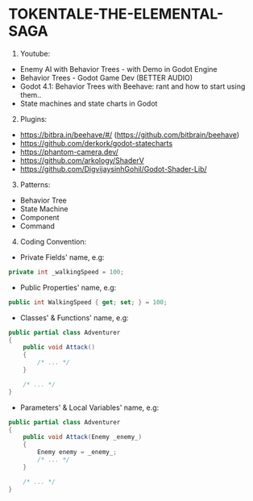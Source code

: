 # TOKENTALE-THE-ELEMENTAL-SAGA

1. Youtube:
- Enemy AI with Behavior Trees - with Demo in Godot Engine
- Behavior Trees - Godot Game Dev (BETTER AUDIO)
- Godot 4.1: Behavior Trees with Beehave: rant and how to start using them..
- State machines and state charts in Godot

2. Plugins:
- https://bitbra.in/beehave/#/ (https://github.com/bitbrain/beehave)
- https://github.com/derkork/godot-statecharts
- https://phantom-camera.dev/
- https://github.com/arkology/ShaderV
- https://github.com/DigvijaysinhGohil/Godot-Shader-Lib/

3. Patterns:
- Behavior Tree
- State Machine
- Component
- Command

4. Coding Convention:
- Private Fields' name, e.g:
```c#
private int _walkingSpeed = 100;
```
- Public Properties' name, e.g:
```c#
public int WalkingSpeed { get; set; } = 100;
```
- Classes' & Functions' name, e.g:
```c#
public partial class Adventurer
{
    public void Attack()
    {
        /* ... */
    }

    /* ... */
}
```
- Parameters' & Local Variables' name, e.g:
```c#
public partial class Adventurer
{
    public void Attack(Enemy _enemy_)
    {
        Enemy enemy = _enemy_;
        /* ... */
    }

    /* ... */
}
```
